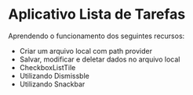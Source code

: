 # Aplicativo Lista de Tarefas

Aprendendo o funcionamento dos seguintes recursos:

- Criar um arquivo local com path provider
- Salvar, modificar e deletar dados no arquivo local
- CheckboxListTile
- Utilizando Dismissble
- Utilizando Snackbar
